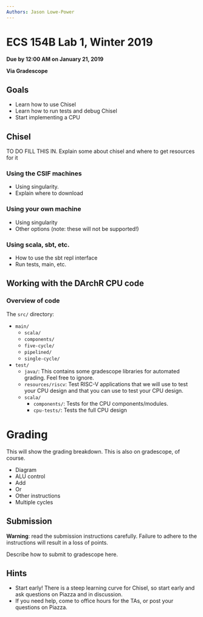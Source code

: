 ```yaml
---
Authors: Jason Lowe-Power
---
```



# ECS 154B Lab 1, Winter 2019

**Due by 12:00 AM on January 21, 2019**

**Via Gradescope**

## Goals

- Learn how to use Chisel
- Learn how to run tests and debug Chisel
- Start implementing a CPU

## Chisel

TO DO FILL THIS IN.
Explain some about chisel and where to get resources for it

### Using the CSIF machines

- Using singularity.
- Explain where to download

### Using your own machine

- Using singularity
- Other options (note: these will not be supported!)

### Using scala, sbt, etc.

- How to use the sbt repl interface
- Run tests, main, etc.

## Working with the DArchR CPU code

### Overview of code

The `src/` directory:

- `main/`
  - `scala/`
   - `components/`
   - `five-cycle/`
   - `pipelined/`
   - `single-cycle/`
- `test/`
  - `java/`: This contains some gradescope libraries for automated grading. Feel free to ignore.
  - `resources/riscv`: Test RISC-V applications that we will use to test your CPU design and that you can use to test your CPU design.
  - `scala/`
    - `components/`: Tests for the CPU components/modules.
    - `cpu-tests/`: Tests the full CPU design


# Grading

This will show the grading breakdown.
This is also on gradescope, of course.

- Diagram
- ALU control
- Add
- Or
- Other instructions
- Multiple cycles

## Submission

**Warning**: read the submission instructions carefully. Failure to
adhere to the instructions will result in a loss of points.

Describe how to submit to gradescope here.

## Hints

- Start early! There is a steep learning curve for Chisel, so start early and ask questions on Piazza and in discussion.
- If you need help, come to office hours for the TAs, or post your questions on Piazza.
